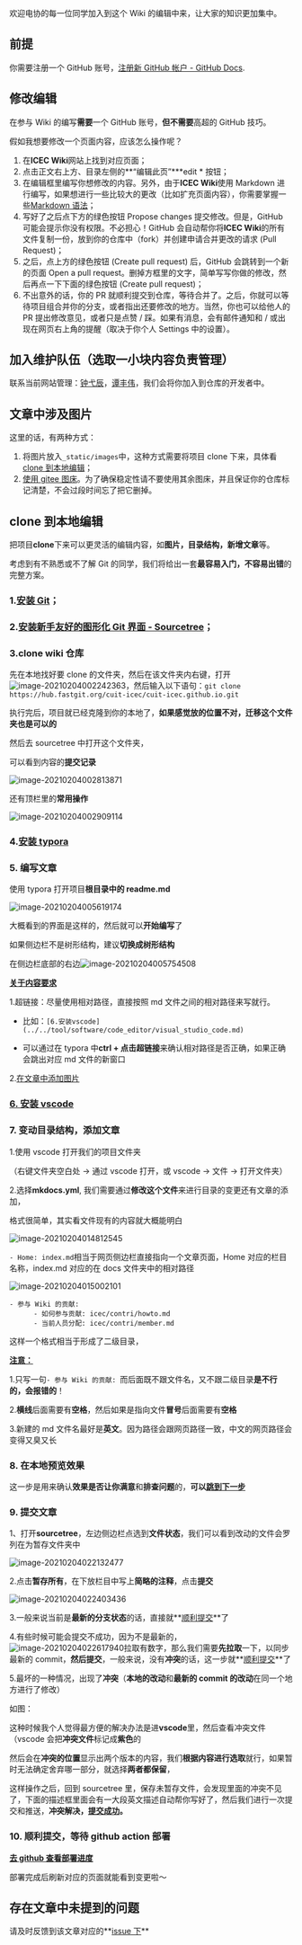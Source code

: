 欢迎电协的每一位同学加入到这个 Wiki 的编辑中来，让大家的知识更加集中。

## 前提

你需要注册一个 GitHub 账号，[注册新 GitHub 帐户 - GitHub Docs](https://docs.github.com/cn/github/getting-started-with-github/signing-up-for-a-new-github-account).

## 修改编辑

在参与 Wiki 的编写**需要**一个 GitHub 账号，**但不需要**高超的 GitHub 技巧。

假如我想要修改一个页面内容，应该怎么操作呢？

1. 在**ICEC Wiki**网站上找到对应页面；
2. 点击正文右上方、目录左侧的**“编辑此页”\***edit \* 按钮；
3. 在编辑框里编写你想修改的内容。另外，由于**ICEC Wiki**使用 Markdown 进行编写，如果想进行一些比较大的更改（比如扩充页面内容），你需要掌握一些[Markdown 语法](https://markdown.tw/)；
4. 写好了之后点下方的绿色按钮 Propose changes 提交修改。但是，GitHub 可能会提示你没有权限。不必担心！GitHub 会自动帮你将**ICEC Wiki**的所有文件复制一份，放到你的仓库中（fork）并创建申请合并更改的请求 (Pull Request)；
5. 之后，点上方的绿色按钮 (Create pull request) 后，GitHub 会跳转到一个新的页面 Open a pull request。删掉方框里的文字，简单写写你做的修改，然后再点一下下面的绿色按钮 (Create pull request)；
6. 不出意外的话，你的 PR 就顺利提交到仓库，等待合并了。之后，你就可以等待项目组合并你的分支，或者指出还要修改的地方。当然，你也可以给他人的 PR 提出修改意见，或者只是点赞 / 踩。如果有消息，会有邮件通知和 / 或出现在网页右上角的提醒（取决于你个人 Settings 中的设置）。

## 加入维护队伍（选取一小块内容负责管理）

联系当前网站管理：[钟弋辰](https://github.com/ActivePeter)，[谭丰伟](https://github.com/tfx2001)，我们会将你加入到仓库的开发者中。

## 文章中涉及图片

这里的话，有两种方式：

1. 将图片放入`_static/images`中，这种方式需要将项目 clone 下来，具体看[clone 到本地编辑](#clone)；
2. [使用 gitee 图床](../../tool/note/markdown/markdown_picbed.md)。为了确保稳定性请不要使用其余图床，并且保证你的仓库标记清楚，不会过段时间忘了把它删掉。

## clone 到本地编辑

把项目**clone**下来可以更灵活的编辑内容，如**图片，目录结构，新增文章**等。

考虑到有不熟悉或不了解 Git 的同学，我们将给出一套**最容易入门，不容易出错**的完整方案。

### 1.[安装 Git](../../tool/manage/git.md)；

### 2.[安装新手友好的图形化 Git 界面 - Sourcetree](../../tool/manage/sourcetree.md)；

### 3.clone wiki 仓库

先在本地找好要 clone 的文件夹，然后在该文件夹内右键，打开![image-20210204002242363](https://gitee.com/zhongyichen33/testtupian/raw/master/20210204002242.png)，然后输入以下语句：`git clone https://hub.fastgit.org/cuit-icec/cuit-icec.github.io.git`

执行完后，项目就已经克隆到你的本地了，**如果感觉放的位置不对，迁移这个文件夹也是可以的**

然后去 sourcetree 中打开这个文件夹，

可以看到内容的**提交记录**

![image-20210204002813871](https://gitee.com/zhongyichen33/testtupian/raw/master/20210204002813.png)

还有顶栏里的**常用操作**

![image-20210204002909114](https://gitee.com/zhongyichen33/testtupian/raw/master/20210204002909.png)

### 4.[安装 typora](../../tool/note/markdown/typora.md)

### 5. 编写文章

使用 typora 打开项目**根目录中的 readme.md**

![image-20210204005619174](https://gitee.com/zhongyichen33/testtupian/raw/master/20210204005619.png)

大概看到的界面是这样的，然后就可以**开始编写**了

如果侧边栏不是树形结构，建议**切换成树形结构**

在侧边栏底部的右边![image-20210204005754508](https://gitee.com/zhongyichen33/testtupian/raw/master/20210204005754.png)

**<u>关于内容要求</u>**

1.超链接：尽量使用相对路径，直接按照 md 文件之间的相对路径来写就行。

- 比如：`[6.安装vscode](../../tool/software/code_editor/visual_studio_code.md)`

- 可以通过在 typora 中**ctrl + 点击超链接**来确认相对路径是否正确，如果正确会跳出对应 md 文件的新窗口

2.[在文章中添加图片](#_4)

### [6. 安装 vscode](../../tool/software/code_editor/visual_studio_code.md)

### 7. 变动目录结构，添加文章

1.使用 vscode 打开我们的项目文件夹

（右键文件夹空白处 -> 通过 vscode 打开，或 vscode -> 文件 -> 打开文件夹）

2.选择**mkdocs.yml**, 我们需要通过**修改这个文件**来进行目录的变更还有文章的添加，

格式很简单，其实看文件现有的内容就大概能明白

![image-20210204014812545](https://gitee.com/zhongyichen33/testtupian/raw/master/20210204014812.png)

`- Home: index.md`相当于网页侧边栏直接指向一个文章页面，Home 对应的栏目名称，index.md 对应的在 docs 文件夹中的相对路径

![image-20210204015002101](https://gitee.com/zhongyichen33/testtupian/raw/master/20210204015002.png)

    - 参与 Wiki 的贡献: 
          - 如何参与贡献: icec/contri/howto.md
          - 当前人员分配: icec/contri/member.md

这样一个格式相当于形成了二级目录，

**<u>注意：</u>**

1.只写一句`- 参与 Wiki 的贡献: `而后面既不跟文件名，又不跟二级目录**是不行的，会报错的**！

2.**横线**后面需要有**空格**，然后如果是指向文件**冒号**后面需要有**空格**

3.新建的 md 文件名最好是**英文**。因为路径会跟网页路径一致，中文的网页路径会变得又臭又长

### 8. 在本地预览效果

这一步是用来确认**效果是否让你满意**和**排查问题**的，**可以[跳到下一步](#9)**

### 9. 提交文章

1、打开**sourcetree**，左边侧边栏点选到**文件状态**，我们可以看到改动的文件会罗列在为暂存文件夹中

![image-20210204022132477](https://gitee.com/zhongyichen33/testtupian/raw/master/20210204022132.png)

2.点击**暂存所有**，在下放栏目中写上**简略的注释**，点击**提交**

![image-20210204022403436](https://gitee.com/zhongyichen33/testtupian/raw/master/20210204022403.png)

3.一般来说当前是**最新的分支状态**的话，直接就**[顺利提交](#10github-action)**了

4.有些时候可能会提交不成功，因为不是最新的，![image-20210204022617940](https://gitee.com/zhongyichen33/testtupian/raw/master/20210204022618.png)拉取有数字，那么我们需要**先拉取**一下，以同步最新的 commit，**然后提交**，一般来说，没有**冲突**的话，这一步就**[顺利提交](#10github-action)**了

5.最坏的一种情况，出现了**冲突**（**本地的改动**和**最新的 commit 的改动**在同一个地方进行了修改）

如图：

这种时候我个人觉得最方便的解决办法是进**vscode**里，然后查看冲突文件（vscode 会把**冲突文件**标记成**紫色**的

然后会在**冲突的位置**显示出两个版本的内容，我们**根据内容进行选取**就行，如果暂时无法确定舍弃哪一部分，就选择**两者都保留**，

这样操作之后，回到 sourcetree 里，保存未暂存文件，会发现里面的冲突不见了，下面的描述框里面会有一大段英文描述自动帮你写好了，然后我们进行一次提交和推送，**冲突解决，[提交成功](#10github-action)。**

### 10. 顺利提交，等待 github action 部署

**[去 github 查看部署进度](https://github.com/cuit-icec/cuit-icec.github.io/actions)**

部署完成后刷新对应的页面就能看到变更啦～

## 存在文章中未提到的问题

请及时反馈到该文章对应的**[issue 下](https://github.com/cuit-icec/cuit-icec.github.io/issues/5)**
